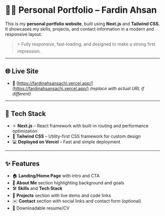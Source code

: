# 👨‍💻 Personal Portfolio – Fardin Ahsan

This is my **personal portfolio website**, built using **Next.js** and **Tailwind CSS**. It showcases my skills, projects, and contact information in a modern and responsive layout.

> ⚡ Fully responsive, fast-loading, and designed to make a strong first impression.

---

## 🌐 Live Site

- 🔗 [https://fardinahsansachi.vercel.app/](https://fardinahsansachi.vercel.app/) *(replace with actual URL if different)*

---

## 🧰 Tech Stack

- ⚛️ **Next.js** – React framework with built-in routing and performance optimization
- 🎨 **Tailwind CSS** – Utility-first CSS framework for custom design
- 💻 **Deployed on Vercel** – Fast and simple deployment

---

## ✨ Features

- 🏠 **Landing/Home Page** with intro and CTA
- 🧠 **About Me** section highlighting background and goals
- 🛠️ **Skills** and **Tech Stack**
- 📁 **Projects** section with live demo and code links
- ✉️ **Contact** section with social links and contact form (optional)
- 🧾 Downloadable resume/CV

